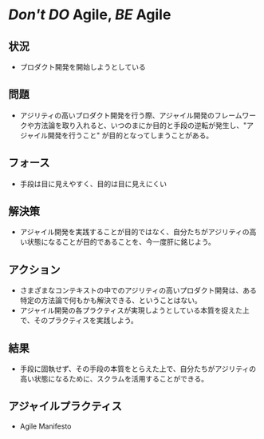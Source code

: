 # *Don't DO* Agile, *BE* Agile
## 状況
- プロダクト開発を開始しようとしている

## 問題
- アジリティの高いプロダクト開発を行う際、アジャイル開発のフレームワークや方法論を取り入れると、いつのまにか目的と手段の逆転が発生し、"アジャイル開発を行うこと" が目的となってしまうことがある。

## フォース
- 手段は目に見えやすく、目的は目に見えにくい

## 解決策
- アジャイル開発を実践することが目的ではなく、自分たちがアジリティの高い状態になることが目的であることを、今一度肝に銘じよう。

## アクション
- さまざまなコンテキストの中でのアジリティの高いプロダクト開発は、ある特定の方法論で何もかも解決できる、ということはない。
- アジャイル開発の各プラクティスが実現しようとしている本質を捉えた上で、そのプラクティスを実践しよう。

## 結果
- 手段に固執せず、その手段の本質をとらえた上で、自分たちがアジリティの高い状態になるために、スクラムを活用することができる。

## アジャイルプラクティス
- Agile Manifesto
